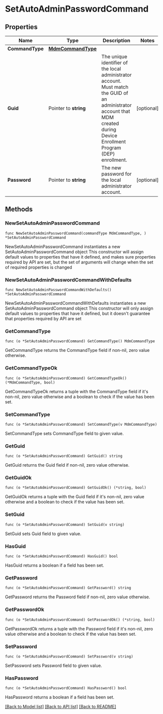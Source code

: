 # SetAutoAdminPasswordCommand

## Properties

Name | Type | Description | Notes
------------ | ------------- | ------------- | -------------
**CommandType** | [**MdmCommandType**](MdmCommandType.md) |  | 
**Guid** | Pointer to **string** | The unique identifier of the local administrator account. Must match the GUID of an administrator account that MDM created during Device Enrollment Program (DEP) enrollment. | [optional] 
**Password** | Pointer to **string** | The new password for the local administrator account. | [optional] 

## Methods

### NewSetAutoAdminPasswordCommand

`func NewSetAutoAdminPasswordCommand(commandType MdmCommandType, ) *SetAutoAdminPasswordCommand`

NewSetAutoAdminPasswordCommand instantiates a new SetAutoAdminPasswordCommand object
This constructor will assign default values to properties that have it defined,
and makes sure properties required by API are set, but the set of arguments
will change when the set of required properties is changed

### NewSetAutoAdminPasswordCommandWithDefaults

`func NewSetAutoAdminPasswordCommandWithDefaults() *SetAutoAdminPasswordCommand`

NewSetAutoAdminPasswordCommandWithDefaults instantiates a new SetAutoAdminPasswordCommand object
This constructor will only assign default values to properties that have it defined,
but it doesn't guarantee that properties required by API are set

### GetCommandType

`func (o *SetAutoAdminPasswordCommand) GetCommandType() MdmCommandType`

GetCommandType returns the CommandType field if non-nil, zero value otherwise.

### GetCommandTypeOk

`func (o *SetAutoAdminPasswordCommand) GetCommandTypeOk() (*MdmCommandType, bool)`

GetCommandTypeOk returns a tuple with the CommandType field if it's non-nil, zero value otherwise
and a boolean to check if the value has been set.

### SetCommandType

`func (o *SetAutoAdminPasswordCommand) SetCommandType(v MdmCommandType)`

SetCommandType sets CommandType field to given value.


### GetGuid

`func (o *SetAutoAdminPasswordCommand) GetGuid() string`

GetGuid returns the Guid field if non-nil, zero value otherwise.

### GetGuidOk

`func (o *SetAutoAdminPasswordCommand) GetGuidOk() (*string, bool)`

GetGuidOk returns a tuple with the Guid field if it's non-nil, zero value otherwise
and a boolean to check if the value has been set.

### SetGuid

`func (o *SetAutoAdminPasswordCommand) SetGuid(v string)`

SetGuid sets Guid field to given value.

### HasGuid

`func (o *SetAutoAdminPasswordCommand) HasGuid() bool`

HasGuid returns a boolean if a field has been set.

### GetPassword

`func (o *SetAutoAdminPasswordCommand) GetPassword() string`

GetPassword returns the Password field if non-nil, zero value otherwise.

### GetPasswordOk

`func (o *SetAutoAdminPasswordCommand) GetPasswordOk() (*string, bool)`

GetPasswordOk returns a tuple with the Password field if it's non-nil, zero value otherwise
and a boolean to check if the value has been set.

### SetPassword

`func (o *SetAutoAdminPasswordCommand) SetPassword(v string)`

SetPassword sets Password field to given value.

### HasPassword

`func (o *SetAutoAdminPasswordCommand) HasPassword() bool`

HasPassword returns a boolean if a field has been set.


[[Back to Model list]](../README.md#documentation-for-models) [[Back to API list]](../README.md#documentation-for-api-endpoints) [[Back to README]](../README.md)


